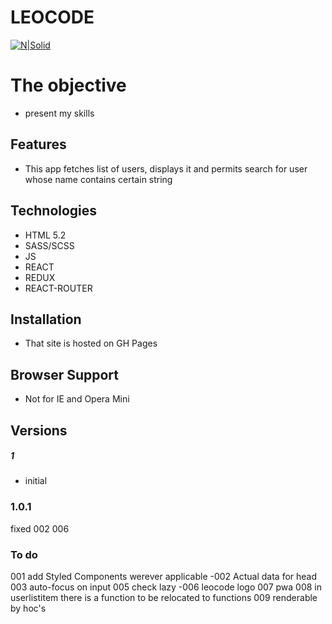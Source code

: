 # LEOCODE

[![N|Solid](https://cldup.com/dTxpPi9lDf.thumb.png)](https://nodesource.com/products/nsolid)


# The objective

  - present my skills 
  

## Features
 - This app fetches list of users, displays it and permits search for user whose name contains certain string
 
## Technologies
 - HTML 5.2
 - SASS/SCSS
 - JS
 - REACT
 - REDUX
 - REACT-ROUTER

## Installation
- That site is hosted on GH Pages

## Browser Support

- Not for IE and Opera Mini

## Versions

##### 1 
- initial

### 1.0.1
fixed 
002
006


### To do
001 add Styled Components werever applicable
-002 Actual data for head
003 auto-focus on input
005 check lazy
-006 leocode logo
007 pwa
008 in userlistitem there is a function to be relocated to functions
009 renderable by hoc's
